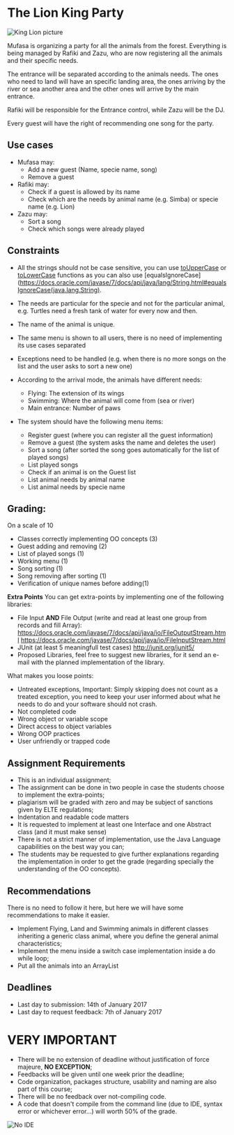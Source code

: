 # The Lion King Party

![King Lion picture](https://upload.wikimedia.org/wikipedia/en/2/23/LionKingCharacters.jpg)


Mufasa is organizing a party for all the animals from the forest. Everything is being managed by Rafiki and Zazu, who are now registering all the animals and their specific needs.

The entrance will be separated according to the animals needs. The ones who need to land will have an specific landing area, the ones arriving by the river or sea another area and the other ones will arrive by the main entrance.

Rafiki will be responsible for the Entrance control, while Zazu will be the DJ.

Every guest will have the right of recommending one song for the party.


## Use cases
* Mufasa may:
  * Add a new guest (Name, specie name, song)
  * Remove a guest
* Rafiki may:
  * Check if a guest is allowed by its name
  * Check which are the needs by animal name (e.g. Simba) or specie name (e.g. Lion)
* Zazu may:
  * Sort a song
  * Check which songs were already played


## Constraints
* All the strings should not be case sensitive, you can use [toUpperCase](http://docs.oracle.com/javaee/5/jstl/1.1/docs/tlddocs/fn/toUpperCase.fn.html) or [toLowerCase](http://docs.oracle.com/javaee/5/jstl/1.1/docs/tlddocs/fn/toLowerCase.fn.html) functions as you can also use [equalsIgnoreCase](https://docs.oracle.com/javase/7/docs/api/java/lang/String.html#equalsIgnoreCase(java.lang.String).
* The needs are particular for the specie and not for the particular animal, e.g. Turtles need a fresh tank of water for every now and then.
* The name of the animal is unique.
* The same menu is shown to all users, there is no need of implementing its use cases separated
* Exceptions need to be handled (e.g. when there is no more songs on the list and the user asks to sort a new one)
* According to the arrival mode, the animals have different needs:
  * Flying: The extension of its wings
  * Swimming: Where the animal will come from (sea or river)
  * Main entrance: Number of paws

* The system should have the following menu items:
  * Register guest (where you can register all the guest information)
  * Remove a guest (the system asks the name and deletes the user)
  * Sort a song (after sorted the song goes automatically for the list of played songs)
  * List played songs
  * Check if an animal is on the Guest list
  * List animal needs by animal name
  * List animal needs by specie name

## Grading:
  On a scale of 10
  * Classes correctly implementing OO concepts (3)
  * Guest adding and removing (2)    
  * List of played songs (1)
  * Working menu (1)
  * Song sorting (1)  
  * Song removing after sorting (1)
  * Verification of unique names before adding(1)

**Extra Points**
You can get extra-points by implementing one of the following libraries:
* File Input **AND** File Output (write and read at least one group from records and fill Array):   https://docs.oracle.com/javase/7/docs/api/java/io/FileOutputStream.html
https://docs.oracle.com/javase/7/docs/api/java/io/FileInputStream.html
* JUnit (at least 5 meaningfull test cases)
http://junit.org/junit5/
* Proposed Libraries, feel free to suggest new libraries, for it send an e-mail with the planned implementation of the library.


What makes you loose points:
  * Untreated exceptions, Important: Simply skipping does not count as a treated exception, you need to keep your user informed about what he needs to do and your software should not crash.
  * Not completed code  
  * Wrong object or variable scope  
  * Direct access to object variables
  * Wrong OOP practices
  * User unfriendly or trapped code



## Assignment Requirements
  * This is an individual assignment;
  * The assignment can be done in two people in case the students choose to implement the extra-points;
  * plagiarism will be graded with zero and may be subject of sanctions given by ELTE regulations;
  * Indentation and readable code matters
  * It is requested to implement at least one Interface and one Abstract class (and it must make sense)
  * There is not a strict manner of implementation, use the Java Language capabilities on the best way you can;
  * The students may be requested to give further explanations regarding the implementation in order to get the grade (regarding specially the understanding of the OO concepts).


## Recommendations

There is no need to follow it here, but here we will have some recommendations to make it easier.
* Implement Flying, Land and Swimming animals in different classes inheriting a generic class animal, where you define the general animal characteristics;
* Implement the menu inside a switch case implementation inside a do while loop;
* Put all the animals into an ArrayList

## Deadlines
* Last day to submission: 14th of January 2017
* Last day to request feedback: 7th of January 2017



# VERY IMPORTANT
* There will be no extension of deadline without justification of force majeure, **NO EXCEPTION**;
* Feedbacks will be given until one week prior the deadline;
* Code organization, packages structure, usability and naming are also part of this course;
* There will be no feedback over not-compiling code.
* A code that doesn't compile from the command line (due to IDE, syntax error or whichever error...) will worth 50% of the grade.

![No IDE](https://i.imgur.com/30o1Lqc.jpg)
